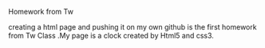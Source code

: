 Homework from Tw

creating a html page and pushing it on my own github is the first homework from Tw Class .My page is a clock created by Html5 and css3.
